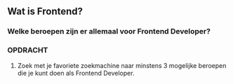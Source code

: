 ## Wat is Frontend?

### Welke beroepen zijn er allemaal voor Frontend Developer?

### OPDRACHT

1. Zoek met je favoriete zoekmachine naar minstens 3 mogelijke beroepen die je kunt doen als Frontend Developer.